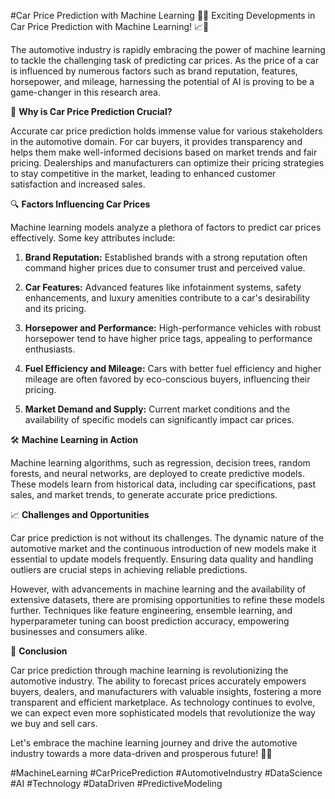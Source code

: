#Car Price Prediction with Machine Learning
🚗💡 Exciting Developments in Car Price Prediction with Machine Learning! 📈🚀

The automotive industry is rapidly embracing the power of machine learning to tackle the challenging task of predicting car prices. As the price of a car is influenced by numerous factors such as brand reputation, features, horsepower, and mileage, harnessing the potential of AI is proving to be a game-changer in this research area.

🎯 **Why is Car Price Prediction Crucial?**

Accurate car price prediction holds immense value for various stakeholders in the automotive domain. For car buyers, it provides transparency and helps them make well-informed decisions based on market trends and fair pricing. Dealerships and manufacturers can optimize their pricing strategies to stay competitive in the market, leading to enhanced customer satisfaction and increased sales.

🔍 **Factors Influencing Car Prices**

Machine learning models analyze a plethora of factors to predict car prices effectively. Some key attributes include:

1. **Brand Reputation:** Established brands with a strong reputation often command higher prices due to consumer trust and perceived value.

2. **Car Features:** Advanced features like infotainment systems, safety enhancements, and luxury amenities contribute to a car's desirability and its pricing.

3. **Horsepower and Performance:** High-performance vehicles with robust horsepower tend to have higher price tags, appealing to performance enthusiasts.

4. **Fuel Efficiency and Mileage:** Cars with better fuel efficiency and higher mileage are often favored by eco-conscious buyers, influencing their pricing.

5. **Market Demand and Supply:** Current market conditions and the availability of specific models can significantly impact car prices.

🛠️ **Machine Learning in Action**

Machine learning algorithms, such as regression, decision trees, random forests, and neural networks, are deployed to create predictive models. These models learn from historical data, including car specifications, past sales, and market trends, to generate accurate price predictions.

📈 **Challenges and Opportunities**

Car price prediction is not without its challenges. The dynamic nature of the automotive market and the continuous introduction of new models make it essential to update models frequently. Ensuring data quality and handling outliers are crucial steps in achieving reliable predictions.

However, with advancements in machine learning and the availability of extensive datasets, there are promising opportunities to refine these models further. Techniques like feature engineering, ensemble learning, and hyperparameter tuning can boost prediction accuracy, empowering businesses and consumers alike.

🌟 **Conclusion**

Car price prediction through machine learning is revolutionizing the automotive industry. The ability to forecast prices accurately empowers buyers, dealers, and manufacturers with valuable insights, fostering a more transparent and efficient marketplace. As technology continues to evolve, we can expect even more sophisticated models that revolutionize the way we buy and sell cars.

Let's embrace the machine learning journey and drive the automotive industry towards a more data-driven and prosperous future! 🚀🌐

#MachineLearning #CarPricePrediction #AutomotiveIndustry #DataScience #AI #Technology #DataDriven #PredictiveModeling

